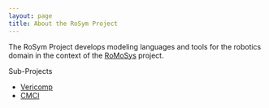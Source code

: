 ```yaml
---
layout: page
title: About the RoSym Project
---
```


The RoSym Project develops modeling languages and tools for the robotics domain in the context of the [RoMoSys](/robmosys.md) project.

Sub-Projects
* [Vericomp](vericomp.md)
* [CMCI](cmci.md)
